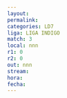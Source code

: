 ```yaml
---
layout: 
permalink: 
categories: LD7
liga: LIGA INDIGO
match: 3
local: nnn
r1: 0
r2: 0
out: nnn
stream: 
hora: 
fecha:
---
```

